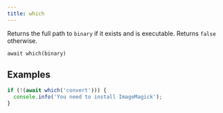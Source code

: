 ```yaml
---
title: which
---
```


<div class="lead">
  Returns the full path to <code>binary</code> if it exists and is executable. Returns
  <code>false</code> otherwise.
</div>

`await which(binary)`

## Examples

```js
if (!(await which('convert'))) {
  console.info('You need to install ImageMagick');
}
```
